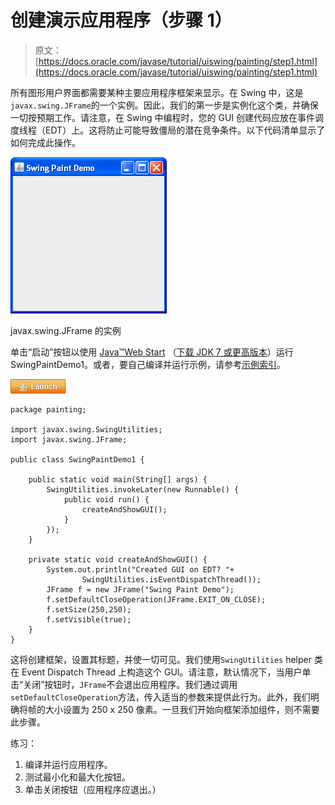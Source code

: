 # 创建演示应用程序（步骤 1）

> 原文： [https://docs.oracle.com/javase/tutorial/uiswing/painting/step1.html](https://docs.oracle.com/javase/tutorial/uiswing/painting/step1.html)

所有图形用户界面都需要某种主要应用程序框架来显示。在 Swing 中，这是`javax.swing.JFrame`的一个实例。因此，我们的第一步是实例化这个类，并确保一切按预期工作。请注意，在 Swing 中编程时，您的 GUI 创建代码应放在事件调度线程（EDT）上。这将防止可能导致僵局的潜在竞争条件。以下代码清单显示了如何完成此操作。

![Figure of an empty JFrame with Swing Paint Demo as the title ](img/2a817a9b9f73c4615c1d5afa733a18c8.jpg)

javax.swing.JFrame 的实例



单击“启动”按钮以使用 [Java™Web Start](http://www.oracle.com/technetwork/java/javase/javawebstart/index.html) （[下载 JDK 7 或更高版本](http://www.oracle.com/technetwork/java/javase/downloads/index.html)）运行 SwingPaintDemo1。或者，要自己编译并运行示例，请参考[示例索引](../examples/painting/index.html#SwingPaintDemo1)。

[![Launches the SwingPaintDemo1 example](img/4707a69a17729d71c56b2bdbbb4cc61c.jpg)](https://docs.oracle.com/javase/tutorialJWS/samples/uiswing/SwingPaintDemo1Project/SwingPaintDemo1.jnlp)

```
package painting;

import javax.swing.SwingUtilities;
import javax.swing.JFrame;

public class SwingPaintDemo1 {

    public static void main(String[] args) {
        SwingUtilities.invokeLater(new Runnable() {
            public void run() {
                createAndShowGUI();
            }
        });
    }

    private static void createAndShowGUI() {
        System.out.println("Created GUI on EDT? "+
                SwingUtilities.isEventDispatchThread());
        JFrame f = new JFrame("Swing Paint Demo");
        f.setDefaultCloseOperation(JFrame.EXIT_ON_CLOSE);
        f.setSize(250,250);
        f.setVisible(true);
    }
}

```

这将创建框架，设置其标题，并使一切可见。我们使用`SwingUtilities` helper 类在 Event Dispatch Thread 上构造这个 GUI。请注意，默认情况下，当用户单击“关闭”按钮时，`JFrame`不会退出应用程序。我们通过调用`setDefaultCloseOperation`方法，传入适当的参数来提供此行为。此外，我们明确将帧的大小设置为 250 x 250 像素。一旦我们开始向框架添加组件，则不需要此步骤。

练习：

1.  编译并运行应用程序。
2.  测试最小化和最大化按钮。
3.  单击关闭按钮（应用程序应退出。）